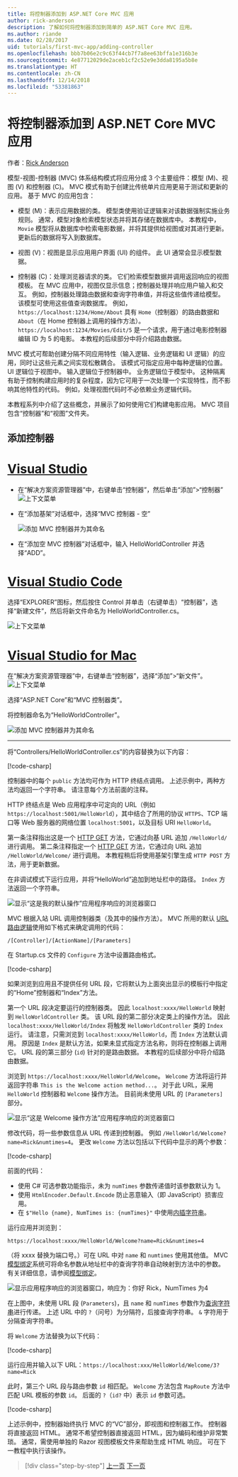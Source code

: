 ```yaml
---
title: 将控制器添加到 ASP.NET Core MVC 应用
author: rick-anderson
description: 了解如何将控制器添加到简单的 ASP.NET Core MVC 应用。
ms.author: riande
ms.date: 02/28/2017
uid: tutorials/first-mvc-app/adding-controller
ms.openlocfilehash: bbb7b06e2c9c63f44cb7f7a8ee63bffa1e316b3e
ms.sourcegitcommit: 4e87712029de2aceb1cf2c52e9e3dda8195a5b8e
ms.translationtype: HT
ms.contentlocale: zh-CN
ms.lasthandoff: 12/14/2018
ms.locfileid: "53381863"
---
```

# <a name="add-a-controller-to-an-aspnet-core-mvc-app"></a>将控制器添加到 ASP.NET Core MVC 应用

作者：[Rick Anderson](https://twitter.com/RickAndMSFT)

模型-视图-控制器 (MVC) 体系结构模式将应用分成 3 个主要组件：模型 (M)、视图 (V) 和控制器 (C)。 MVC 模式有助于创建比传统单片应用更易于测试和更新的应用。 基于 MVC 的应用包含：

* 模型 (M)：表示应用数据的类。 模型类使用验证逻辑来对该数据强制实施业务规则。 通常，模型对象检索模型状态并将其存储在数据库中。 本教程中，`Movie` 模型将从数据库中检索电影数据，并将其提供给视图或对其进行更新。 更新后的数据将写入到数据库。

* 视图 (V)：视图是显示应用用户界面 (UI) 的组件。 此 UI 通常会显示模型数据。

* 控制器 (C)：处理浏览器请求的类。 它们检索模型数据并调用返回响应的视图模板。 在 MVC 应用中，视图仅显示信息；控制器处理并响应用户输入和交互。 例如，控制器处理路由数据和查询字符串值，并将这些值传递给模型。 该模型可使用这些值查询数据库。 例如，`https://localhost:1234/Home/About` 具有 `Home`（控制器）的路由数据和 `About`（在 Home 控制器上调用的操作方法）。 `https://localhost:1234/Movies/Edit/5` 是一个请求，用于通过电影控制器编辑 ID 为 5 的电影。 本教程的后续部分中将介绍路由数据。

MVC 模式可帮助创建分隔不同应用特性（输入逻辑、业务逻辑和 UI 逻辑）的应用，同时让这些元素之间实现松散耦合。 该模式可指定应用中每种逻辑的位置。 UI 逻辑位于视图中。 输入逻辑位于控制器中。 业务逻辑位于模型中。 这种隔离有助于控制构建应用时的复杂程度，因为它可用于一次处理一个实现特性，而不影响其他特性的代码。 例如，处理视图代码时不必依赖业务逻辑代码。

本教程系列中介绍了这些概念，并展示了如何使用它们构建电影应用。 MVC 项目包含“控制器”和“视图”文件夹。

## <a name="add-a-controller"></a>添加控制器

<!-- VS -------------------------->
# <a name="visual-studiotabvisual-studio"></a>[Visual Studio](#tab/visual-studio)

* 在“解决方案资源管理器”中，右键单击“控制器”，然后单击“添加”>“控制器”
  ![上下文菜单](adding-controller/_static/add_controller.png)

* 在“添加基架”对话框中，选择“MVC 控制器 - 空”

  ![添加 MVC 控制器并为其命名](adding-controller/_static/ac.png)

* 在“添加空 MVC 控制器”对话框中，输入 HelloWorldController 并选择“ADD”。

<!-- Code -------------------------->
# <a name="visual-studio-codetabvisual-studio-code"></a>[Visual Studio Code](#tab/visual-studio-code)

选择“EXPLORER”图标，然后按住 Control 并单击（右键单击）“控制器”，选择“新建文件”，然后将新文件命名为 HelloWorldController.cs。

  ![上下文菜单](~/tutorials/first-mvc-app-xplat/adding-controller/_static/new_file.png)

<!-- Mac -------------------------->
# <a name="visual-studio-for-mactabvisual-studio-mac"></a>[Visual Studio for Mac](#tab/visual-studio-mac)

在“解决方案资源管理器”中，右键单击“控制器”，选择“添加”>“新文件”。
![上下文菜单](~/tutorials/first-mvc-app-mac/adding-controller/_static/add_controller.png)

选择“ASP.NET Core”和“MVC 控制器类”。

将控制器命名为“HelloWorldController”。

![添加 MVC 控制器并为其命名](~/tutorials/first-mvc-app-mac/adding-controller/_static/ac.png)

---
<!-- End of VS tabs -->

将“Controllers/HelloWorldController.cs”的内容替换为以下内容：

[!code-csharp[](~/tutorials/first-mvc-app/start-mvc/sample/MvcMovie/Controllers/HelloWorldController.cs?name=snippet_1)]

控制器中的每个 `public` 方法均可作为 HTTP 终结点调用。 上述示例中，两种方法均返回一个字符串。 请注意每个方法前面的注释。

HTTP 终结点是 Web 应用程序中可定向的 URL（例如 `https://localhost:5001/HelloWorld`），其中结合了所用的协议 `HTTPS`、TCP 端口等 Web 服务器的网络位置 `localhost:5001`，以及目标 URI `HelloWorld`。

第一条注释指出这是一个 [HTTP GET](https://www.w3schools.com/tags/ref_httpmethods.asp) 方法，它通过向基 URL 追加 `/HelloWorld/` 进行调用。 第二条注释指定一个 [HTTP GET](http://www.w3.org/Protocols/rfc2616/rfc2616-sec9.html) 方法，它通过向 URL 追加 `/HelloWorld/Welcome/` 进行调用。 本教程稍后将使用基架引擎生成 `HTTP POST` 方法，用于更新数据。

在非调试模式下运行应用，并将“HelloWorld”追加到地址栏中的路径。 `Index` 方法返回一个字符串。

![显示“这是我的默认操作”应用程序响应的浏览器窗口](~/tutorials/first-mvc-app/adding-controller/_static/hell1.png)

MVC 根据入站 URL 调用控制器类（及其中的操作方法）。 MVC 所用的默认 [URL 路由逻辑](xref:mvc/controllers/routing)使用如下格式来确定调用的代码：

`/[Controller]/[ActionName]/[Parameters]`

在 Startup.cs 文件的 `Configure` 方法中设置路由格式。

[!code-csharp[](~/tutorials/first-mvc-app/start-mvc/sample/MvcMovie/Startup.cs?name=snippet_1&highlight=5)]

<!-- 
Add link to explain lambda.
Remove link for simplified tutorial.
-->

如果浏览到应用且不提供任何 URL 段，它将默认为上面突出显示的模板行中指定的“Home”控制器和“Index”方法。

第一个 URL 段决定要运行的控制器类。 因此 `localhost:xxxx/HelloWorld` 映射到 `HelloWorldController` 类。 该 URL 段的第二部分决定类上的操作方法。 因此 `localhost:xxxx/HelloWorld/Index` 将触发 `HelloWorldController` 类的 `Index` 运行。 请注意，只需浏览到 `localhost:xxxx/HelloWorld`，而 `Index` 方法默认调用。 原因是 `Index` 是默认方法，如果未显式指定方法名称，则将在控制器上调用它。 URL 段的第三部分 (`id`) 针对的是路由数据。 本教程的后续部分中将介绍路由数据。

浏览到 `https://localhost:xxxx/HelloWorld/Welcome`。 `Welcome` 方法将运行并返回字符串 `This is the Welcome action method...`。 对于此 URL，采用 `HelloWorld` 控制器和 `Welcome` 操作方法。 目前尚未使用 URL 的 `[Parameters]` 部分。

![显示“这是 Welcome 操作方法”应用程序响应的浏览器窗口](~/tutorials/first-mvc-app/adding-controller/_static/welcome.png)

修改代码，将一些参数信息从 URL 传递到控制器。 例如 `/HelloWorld/Welcome?name=Rick&numtimes=4`。 更改 `Welcome` 方法以包括以下代码中显示的两个参数：

[!code-csharp[](~/tutorials/first-mvc-app/start-mvc/sample/MvcMovie/Controllers/HelloWorldController.cs?name=snippet_2)]

前面的代码：

* 使用 C# 可选参数功能指示，未为 `numTimes` 参数传递值时该参数默认为 1。 <!-- remove for simplified -->
* 使用 `HtmlEncoder.Default.Encode` 防止恶意输入（即 JavaScript）损害应用。
* 在 `$"Hello {name}, NumTimes is: {numTimes}"` 中使用[内插字符串](/dotnet/articles/csharp/language-reference/keywords/interpolated-strings)。 <!-- remove for simplified -->

运行应用并浏览到：

   `https://localhost:xxxx/HelloWorld/Welcome?name=Rick&numtimes=4`

（将 xxxx 替换为端口号。）可在 URL 中对 `name` 和 `numtimes` 使用其他值。 MVC [模型绑定](xref:mvc/models/model-binding)系统可将命名参数从地址栏中的查询字符串自动映射到方法中的参数。 有关详细信息，请参阅[模型绑定](xref:mvc/models/model-binding)。

![显示应用程序响应的浏览器窗口，响应为：你好 Rick，NumTimes 为4](~/tutorials/first-mvc-app/adding-controller/_static/rick4.png)

在上图中，未使用 URL 段 (`Parameters`)，且 `name` 和 `numTimes` 参数作为[查询字符串](https://wikipedia.org/wiki/Query_string)进行传递。 上述 URL 中的 `?`（问号）为分隔符，后接查询字符串。 `&` 字符用于分隔查询字符串。

将 `Welcome` 方法替换为以下代码：

[!code-csharp[](~/tutorials/first-mvc-app/start-mvc/sample/MvcMovie/Controllers/HelloWorldController.cs?name=snippet_3)]

运行应用并输入以下 URL：`https://localhost:xxx/HelloWorld/Welcome/3?name=Rick`

此时，第三个 URL 段与路由参数 `id` 相匹配。 `Welcome` 方法包含 `MapRoute` 方法中匹配 URL 模板的参数 `id`。 后面的 `?`（`id?` 中）表示 `id` 参数可选。

[!code-csharp[](~/tutorials/first-mvc-app/start-mvc/sample/MvcMovie/Startup.cs?name=snippet_1&highlight=5)]

上述示例中，控制器始终执行 MVC 的“VC”部分，即视图和控制器工作。 控制器将直接返回 HTML。 通常不希望控制器直接返回 HTML，因为编码和维护非常繁琐。 通常，需使用单独的 Razor 视图模板文件来帮助生成 HTML 响应。 可在下一教程中执行该操作。


> [!div class="step-by-step"]
> [上一页](start-mvc.md)
> [下一页](adding-view.md)
